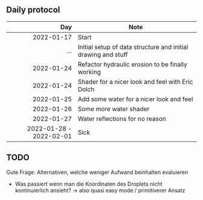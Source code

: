 ## Daily protocol
| Day        | Note |
|-----------:|------|
| 2022-01-17 | Start |
| ...        | Initial setup of data structure and initial drawing and stuff
| 2022-01-24 | Refactor hydraulic erosion to be finally working
| 2022-01-24 | Shader for a nicer look and feel with Eric Dolch
| 2022-01-25 | Add some water for a nicer look and feel
| 2022-01-26 | Some more water shader
| 2022-01-27 | Water reflections for no reason
| 2022-01-28 - 2022-02-01 | Sick


## TODO
Gute Frage: Alternativen, welche weniger Aufwand beinhalten evaluieren
* Was passiert wenn man die Koordinaten des Droplets nicht kontinuierlich ansieht?
  -> also quasi easy mode / primitiverer Ansatz
